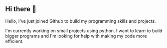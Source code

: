 ## Hi there 👋

<!--
**claire-burrell/claire-burrell** is a ✨ _special_ ✨ repository because its `README.md` (this file) appears on your GitHub profile.
-->

Hello, I've just joined Github to build my programming skills and projects.

I'm currently working on small projects using python. I want to learn to build bigger programs and I'm looking for help with making my code more efficient.

